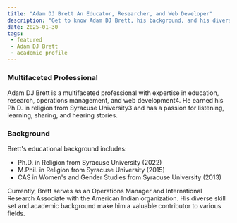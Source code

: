 ```yaml
---
title: "Adam DJ Brett An Educator, Researcher, and Web Developer"
description: "Get to know Adam DJ Brett, his background, and his diverse skill set."
date: 2025-01-30
tags:
 - featured
 - Adam DJ Brett
 - academic profile
---
```

### Multifaceted Professional

Adam DJ Brett is a multifaceted professional with expertise in education, research, operations management, and web development4. He earned his Ph.D. in religion from Syracuse University3 and has a passion for listening, learning, sharing, and hearing stories.

### Background

Brett's educational background includes:

+ Ph.D. in Religion from Syracuse University (2022)
+ M.Phil. in Religion from Syracuse University (2015)
+ CAS in Women's and Gender Studies from Syracuse University (2013)

Currently, Brett serves as an Operations Manager and International Research Associate with the American Indian organization. His diverse skill set and academic background make him a valuable contributor to various fields.

